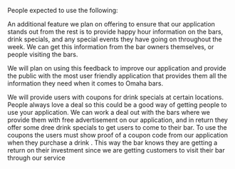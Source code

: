 People expected to use the following:

An additional feature we plan on offering to ensure that our application stands out from the rest is to provide happy hour information on the bars, drink specials, and any special events they have going on throughout the week. We can get this information from the bar owners themselves, or people visiting the bars. 

We will plan on using this feedback to improve our application and provide the public with the most user friendly application that provides them all the information they need when it comes to Omaha bars. 

We will provide users with coupons for drink specials at certain locations. People always love a deal so this could be a good way of getting people to use your application. We can work a deal out with the bars where we provide them with  free advertisement on our application, and in return they offer some dree drink specials to get users to come to their bar. To use the coupons the users must show proof of a coupon code from our application when they purchase a drink . This way the bar knows they are getting a return on their investment since we are getting customers to visit their bar through our service
